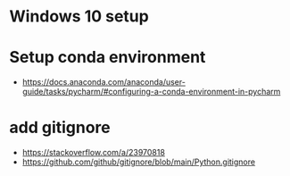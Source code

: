 # Windows 10 setup

# Setup conda environment
- https://docs.anaconda.com/anaconda/user-guide/tasks/pycharm/#configuring-a-conda-environment-in-pycharm

# add gitignore
- https://stackoverflow.com/a/23970818
- https://github.com/github/gitignore/blob/main/Python.gitignore